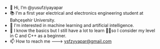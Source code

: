 - 👋 Hi, I’m @yusufziyayapar
- 📚 I'm a first year electrical and electronics engineering student at Bahçeşehir University.
- 👀 I'm interested in machine learning and artificial intelligence.
- 🌱 I know the basics but I still have a lot to learn ✍🏼so I consider my level in C and C++ as a beginner.
- 📫 How to reach me ---> ysfzyyapar@gmail.com

<!---
yusufziyayapar/yusufziyayapar is a ✨ special ✨ repository because its `README.md` (this file) appears on your GitHub profile.
You can click the Preview link to take a look at your changes.
--->
